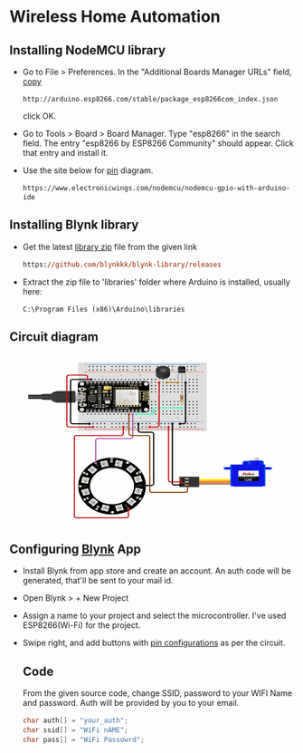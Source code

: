 

# Wireless Home Automation


## Installing NodeMCU library

* Go to File > Preferences. In the "Additional Boards Manager URLs" field, [copy](http://arduino.esp8266.com/stable/package_esp8266com_index.json)

  ```pseudocode
  http://arduino.esp8266.com/stable/package_esp8266com_index.json
  ```

   click OK.

* Go to  Tools > Board > Board Manager. Type "esp8266" in the search field. The entry "esp8266 by ESP8266 Community" should appear. Click that entry and install it.

* Use the site below for [pin](https://www.electronicwings.com/nodemcu/nodemcu-gpio-with-arduino-ide) diagram.

  ```pse
  https://www.electronicwings.com/nodemcu/nodemcu-gpio-with-arduino-ide
  ```
  
  
  
  

## Installing Blynk library

* Get the latest [library zip](https://github.com/blynkkk/blynk-library/releases) file from the given link

  ```ps
  https://github.com/blynkkk/blynk-library/releases
  ```

* Extract the zip file to 'libraries' folder where Arduino is installed, usually here:

  ```pseu
  C:\Program Files (x86)\Arduino\libraries
  ```



## Circuit diagram

<p align="center">
  <img width="460" height="300" src="https://github.com/BlankRiser/Wireless-Home-Automation/blob/master/Images/circuit.PNG">
</p>


## Configuring [Blynk]([http://blynk.cc](http://blynk.cc/)) App

* Install Blynk from app store and create an account. An auth code will be generated, that'll be sent to your mail id.

* Open Blynk > + New Project 

* Assign a name to your project and select the microcontroller. I've used ESP8266(Wi-Fi) for the project.

* Swipe right, and add buttons with [pin configurations](https://imgur.com/a/9gRnp6f) as per the circuit.

  ## Code

  From the given source code, change SSID, password to your WIFI Name and password. Auth will be provided by you to your email.

  ```c++
  char auth[] = "your_auth";
  char ssid[] = "WiFi nAME";
  char pass[] = "WiFi Passowrd";
  ```

  

  

